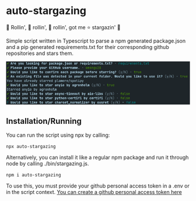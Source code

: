# auto-stargazing

🎵 Rollin', 🎵 rollin', 🎵 rollin', got me ⭐ stargazin' 🌠

Simple script written in Typescript to parse a npm generated package.json and a pip generated requirements.txt for their corresponding github repositories and stars them.

<p align="center">
<img src="cli.png">
</p>

## Installation/Running

You can run the script using npx by calling:

```
npx auto-stargazing
```

Alternatively, you can install it like a regular npm package and run it through node by calling ./bin/stargazing.js.

```
npm i auto-stargazing
```

To use this, you must provide your github personal access token in a .env or in the script context. [You can create a github personal access token here](https://docs.github.com/en/authentication/keeping-your-account-and-data-secure/creating-a-personal-access-token) 